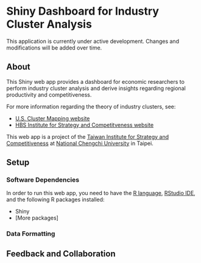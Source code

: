 # Shiny Dashboard for Industry Cluster Analysis

This application is currently under active development. Changes and modifications will be added over time.

## About

This Shiny web app provides a dashboard for economic researchers to perform industry cluster analysis and derive insights regarding regional productivity and competitiveness. 

For more information regarding the theory of industry clusters, see:
* [U.S. Cluster Mapping website](http://www.clustermapping.us/content/clusters-101)
* [HBS Institute for Strategy and Competitveness website](http://www.isc.hbs.edu/competitiveness-economic-development/frameworks-and-key-concepts/Pages/clusters.aspx)

This web app is a project of the [Taiwan Institute for Strategy and Competitiveness](http://tisc.nccu.edu.tw/) at [National Chengchi University](http://www.nccu.edu.tw/?locale=en) in Taipei.

## Setup

### Software Dependencies

In order to run this web app, you need to have the [R language](https://www.r-project.org/), [RStudio IDE](https://www.rstudio.com/), and the following R packages installed:
* Shiny
* [More packages]

###	Data Formatting

## Feedback and Collaboration

